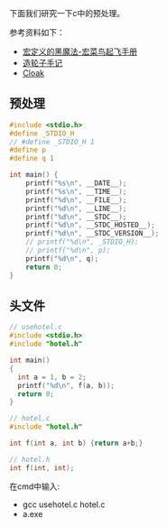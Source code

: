 下面我们研究一下c中的预处理。

参考资料如下：

- [宏定义的黑魔法-宏菜鸟起飞手册](http://onevcat.com/2014/01/black-magic-in-macro)
- [造轮子手记](https://zhuanlan.zhihu.com/wheel-creatation)
- [Cloak](https://github.com/pfultz2/Cloak)

## 预处理

```c
#include <stdio.h>
#define _STDIO_H
// #define _STDIO_H 1
#define p
#define q 1

int main() {
    printf("%s\n", __DATE__);
    printf("%s\n", __TIME__);
    printf("%d\n", __FILE__);
    printf("%d\n", __LINE__);
    printf("%d\n", __STDC__);
    printf("%d\n", __STDC_HOSTED__);
    printf("%d\n", __STDC_VERSION__);
    // printf("%d\n", _STDIO_H);
    // printf("%d\n", p);
    printf("%d\n", q);
    return 0;
}
```

## 头文件

```c
// usehotel.c
#include <stdio.h>
#include "hotel.h"

int main()
{
  int a = 1, b = 2;
  printf("%d\n", f(a, b));
  return 0;
}
```

```c
// hotel.c
#include "hotel.h"

int f(int a, int b) {return a+b;}
```

```c
// hotel.h
int f(int, int);
```

在cmd中输入:

- gcc usehotel.c hotel.c
- a.exe
